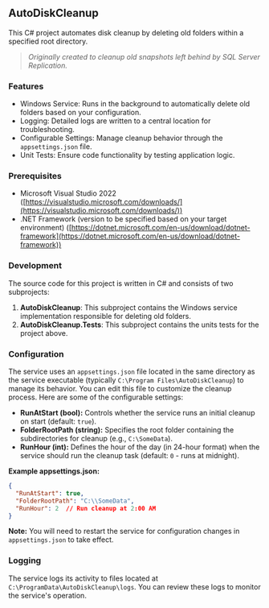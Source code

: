 ## AutoDiskCleanup

This C# project automates disk cleanup by deleting old folders within a specified root directory.
> *Originally created to cleanup old snapshots left behind by SQL Server Replication.*

### Features

* Windows Service: Runs in the background to automatically delete old folders based on your configuration.
* Logging: Detailed logs are written to a central location for troubleshooting.
* Configurable Settings: Manage cleanup behavior through the `appsettings.json` file.
* Unit Tests: Ensure code functionality by testing application logic.

### Prerequisites

* Microsoft Visual Studio 2022  ([https://visualstudio.microsoft.com/downloads/](https://visualstudio.microsoft.com/downloads/))
* .NET Framework (version to be specified based on your target environment) ([https://dotnet.microsoft.com/en-us/download/dotnet-framework](https://dotnet.microsoft.com/en-us/download/dotnet-framework))

### Development

The source code for this project is written in C# and consists of two subprojects:

1. **AutoDiskCleanup**: This subproject contains the Windows service implementation responsible for deleting old folders.
2. **AutoDiskCleanup.Tests**: This subproject contains the units tests for the project above.

### Configuration

The service uses an `appsettings.json` file located in the same directory as the service executable (typically `C:\Program Files\AutoDiskCleanup`) to manage its behavior. You can edit this file to customize the cleanup process. Here are some of the configurable settings:

* **RunAtStart (bool):** Controls whether the service runs an initial cleanup on start (default: `true`).
* **FolderRootPath (string):** Specifies the root folder containing the subdirectories for cleanup (e.g., `C:\SomeData`).
* **RunHour (int):** Defines the hour of the day (in 24-hour format) when the service should run the cleanup task (default: `0` - runs at midnight).

**Example appsettings.json:**

```json
{
  "RunAtStart": true,
  "FolderRootPath": "C:\\SomeData",
  "RunHour": 2  // Run cleanup at 2:00 AM
}
```

**Note:** You will need to restart the service for configuration changes in `appsettings.json` to take effect.

### Logging

The service logs its activity to files located at `C:\ProgramData\AutoDiskCleanup\logs`. You can review these logs to monitor the service's operation.


